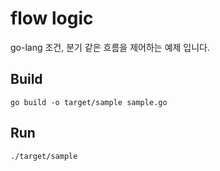 # flow logic
go-lang 조건, 분기 같은 흐름을 제어하는 예제 입니다.

## Build
```
go build -o target/sample sample.go
```

## Run
```
./target/sample
```